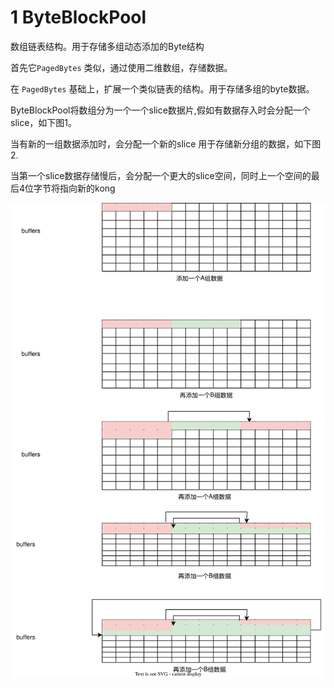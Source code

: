 # 1 ByteBlockPool

数组链表结构。用于存储多组动态添加的Byte结构

首先它`PagedBytes` 类似，通过使用二维数组，存储数据。

在 `PagedBytes` 基础上，扩展一个类似链表的结构。用于存储多组的byte数据。



ByteBlockPool将数组分为一个一个slice数据片,假如有数据存入时会分配一个slice，如下图1。

当有新的一组数据添加时，会分配一个新的slice 用于存储新分组的数据，如下图2.

当第一个slice数据存储慢后，会分配一个更大的slice空间，同时上一个空间的最后4位字节将指向新的kong



![ByteBlocPool](ByteBlocPool.svg)